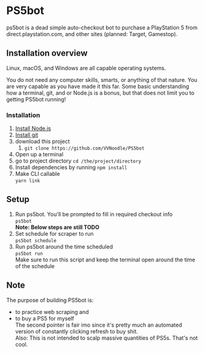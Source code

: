 # PS5bot

ps5bot is a dead simple auto-checkout bot to purchase a PlayStation 5 from direct.playstation.com, and other sites (planned: Target, Gamestop).

## Installation overview

Linux, macOS, and Windows are all capable operating systems.

You do not need any computer skills, smarts, or anything of that nature. You are very capable as you have made it this far. Some basic understanding how a terminal, git, and or Node.js is a bonus, but that does not limit you to getting PS5bot running!

### Installation

 1. [Install Node.js](https://nodejs.org/en/)
 2. [Install git](https://git-scm.com/)
 3. download this project
    1. `git clone https://github.com/VVNoodle/PS5bot`
 4. Open up a terminal
 5. go to project directory `cd /the/project/directory`
 6. Install dependencies by running `npm install`
 7. Make CLI callable  
    `yarn link`  

## Setup

 1. Run ps5bot. You'll be prompted to fill in required checkout info  
    `ps5bot`  
    **Note: Below steps are still TODO**  
 2. Set schedule for scraper to run  
    `ps5bot schedule`  
 3. Run ps5bot around the time scheduled  
    `ps5bot run`  
Make sure to run this script and keep the terminal open around the time of the schedule

## Note

The purpose of building PS5bot is:

- to practice web scraping and
- to buy a PS5 for myself  
The second pointer is fair imo since it's pretty much an automated version of constantly clicking refresh to buy shit.  
Also: This is not intended to scalp massive quantities of PS5s. That's not cool.
